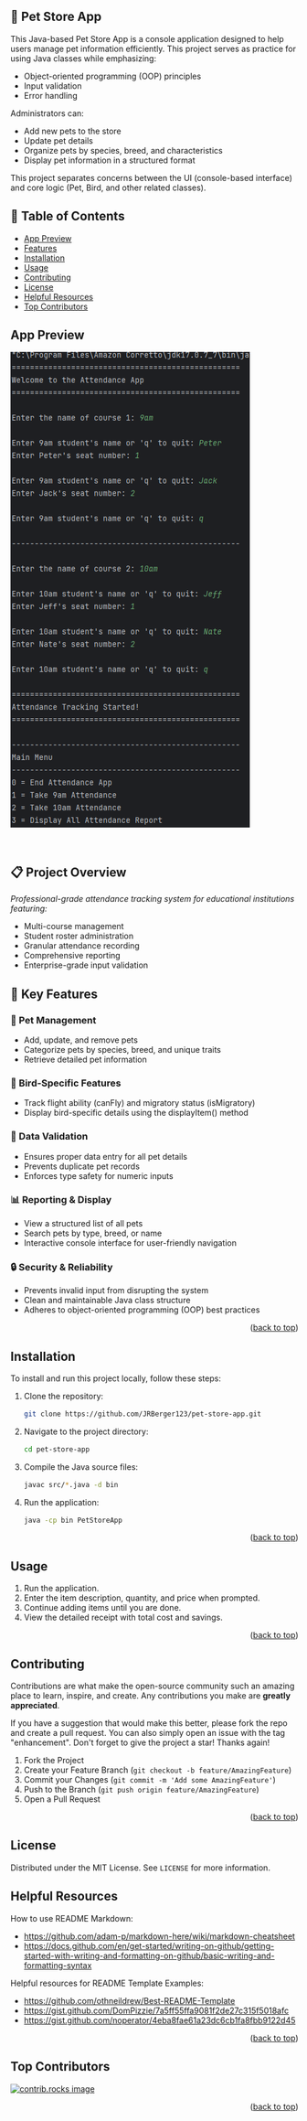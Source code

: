 ## 🐾 Pet Store App

This Java-based Pet Store App is a console application designed to help users manage pet information efficiently. This project serves as practice for using Java classes while emphasizing:
- Object-oriented programming (OOP) principles
- Input validation
- Error handling

Administrators can:
- Add new pets to the store
- Update pet details
- Organize pets by species, breed, and characteristics
- Display pet information in a structured format

This project separates concerns between the UI (console-based interface) and core logic (Pet, Bird, and other related classes).
<br> 

## 📌 Table of Contents

- [App Preview](#app-preview)
- [Features](#features)
- [Installation](#installation)
- [Usage](#usage)
- [Contributing](#contributing)
- [License](#license)
- [Helpful Resources](#helpful-resources)
- [Top Contributors](#top-contributors)

## App Preview

![Screenshot 1 of the application's output](assets/Preview_1.png)<br>

<br>

## 📋 Project Overview
*Professional-grade attendance tracking system for educational institutions featuring:*
- Multi-course management
- Student roster administration
- Granular attendance recording
- Comprehensive reporting
- Enterprise-grade input validation

## 🚀 Key Features

### 🐶 Pet Management
- Add, update, and remove pets
- Categorize pets by species, breed, and unique traits
- Retrieve detailed pet information

### 🦜 Bird-Specific Features
- Track flight ability (canFly) and migratory status (isMigratory)
- Display bird-specific details using the displayItem() method

### 📝 Data Validation
- Ensures proper data entry for all pet details
- Prevents duplicate pet records
- Enforces type safety for numeric inputs

### 📊 Reporting & Display
- View a structured list of all pets
- Search pets by type, breed, or name
- Interactive console interface for user-friendly navigation

### 🔒 Security & Reliability
- Prevents invalid input from disrupting the system
- Clean and maintainable Java class structure
- Adheres to object-oriented programming (OOP) best practices

<p align="right">(<a href="#readme-top">back to top</a>)</p>

## Installation

To install and run this project locally, follow these steps:

1. Clone the repository:
    ```sh
    git clone https://github.com/JRBerger123/pet-store-app.git
    ```
2. Navigate to the project directory:
    ```sh
    cd pet-store-app
    ```
3. Compile the Java source files:
    ```sh
    javac src/*.java -d bin
    ```
4. Run the application:
    ```sh
    java -cp bin PetStoreApp
    ```

<p align="right">(<a href="#readme-top">back to top</a>)</p>

## Usage

1. Run the application.
2. Enter the item description, quantity, and price when prompted.
3. Continue adding items until you are done.
4. View the detailed receipt with total cost and savings.

<p align="right">(<a href="#readme-top">back to top</a>)</p>

## Contributing

Contributions are what make the open-source community such an amazing place to learn, inspire, and create. Any contributions you make are **greatly appreciated**.

If you have a suggestion that would make this better, please fork the repo and create a pull request. You can also simply open an issue with the tag "enhancement".
Don't forget to give the project a star! Thanks again!

1. Fork the Project
2. Create your Feature Branch (`git checkout -b feature/AmazingFeature`)
3. Commit your Changes (`git commit -m 'Add some AmazingFeature'`)
4. Push to the Branch (`git push origin feature/AmazingFeature`)
5. Open a Pull Request

<p align="right">(<a href="#readme-top">back to top</a>)</p>

## License

Distributed under the MIT License. See `LICENSE` for more information.

## Helpful Resources

How to use README Markdown:<br>
- https://github.com/adam-p/markdown-here/wiki/markdown-cheatsheet<br>
- https://docs.github.com/en/get-started/writing-on-github/getting-started-with-writing-and-formatting-on-github/basic-writing-and-formatting-syntax<br>

Helpful resources for README Template Examples:
- https://github.com/othneildrew/Best-README-Template<br>
- https://gist.github.com/DomPizzie/7a5ff55ffa9081f2de27c315f5018afc<br>
- https://gist.github.com/noperator/4eba8fae61a23dc6cb1fa8fbb9122d45<br>

<p align="right">(<a href="#readme-top">back to top</a>)</p>

## Top Contributors

<a href="https://github.com/JRBerger123/Pet-Store-App/graphs/contributors">
  <img src="https://contrib.rocks/image?repo=JRBerger123/Pet-Store-App" alt="contrib.rocks image" />
</a>

<p align="right">(<a href="#readme-top">back to top</a>)</p>